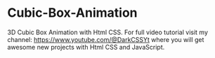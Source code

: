 # Cubic-Box-Animation
 3D Cubic Box Animation with Html CSS. For full video tutorial visit my channel: https://www.youtube.com/@DarkCSSYt where you will get awesome new projects with Html CSS and JavaScript.
